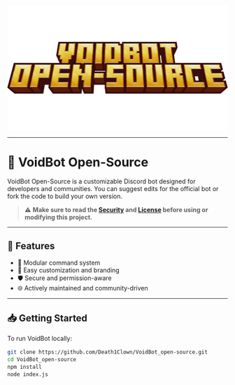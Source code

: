 ![VoidBot Logo](.github/assets/logo.png)

---

# 🚀 VoidBot Open-Source

VoidBot Open-Source is a customizable Discord bot designed for developers and communities. You can suggest edits for the official bot or fork the code to build your own version.

> ⚠️ **Make sure to read the [Security](https://github.com/Death1Clown/VoidBot_open-source/blob/main/SECURITY.md) and [License](https://github.com/Death1Clown/VoidBot_open-source/blob/main/LICENSE.md) before using or modifying this project.**

---

## 📌 Features

- 🤖 Modular command system
- 🔧 Easy customization and branding
- 🛡️ Secure and permission-aware
- 🌐 Actively maintained and community-driven

---

## 📥 Getting Started

To run VoidBot locally:

```bash
git clone https://github.com/Death1Clown/VoidBot_open-source.git
cd VoidBot_open-source
npm install
node index.js
